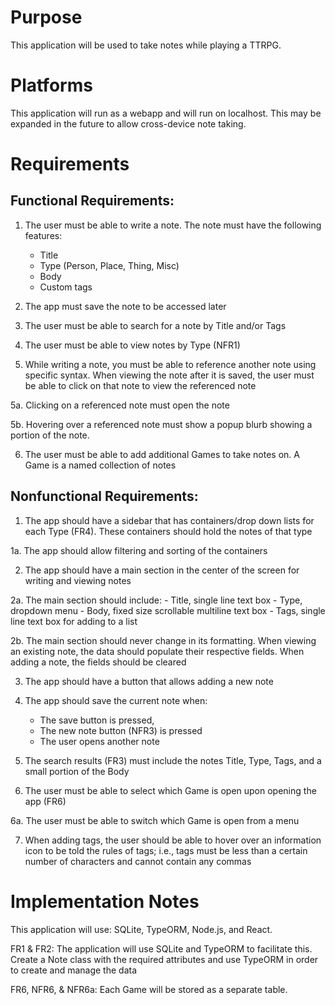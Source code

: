 # Purpose
This application will be used to take notes while playing a TTRPG.

# Platforms
This application will run as a webapp and will run on localhost. This may be expanded in the future to allow cross-device note taking.

# Requirements
## Functional Requirements:
1) The user must be able to write a note. The note must have the following features:
    - Title
    - Type (Person, Place, Thing, Misc)
    - Body
    - Custom tags

2) The app must save the note to be accessed later

3) The user must be able to search for a note by Title and/or Tags

4) The user must be able to view notes by Type (NFR1)

5) While writing a note, you must be able to reference another note using specific syntax. When viewing the note after it is saved, the user must be able to click on that note to view the referenced note

5a. Clicking on a referenced note must open the note

5b. Hovering over a referenced note must show a popup blurb showing a portion of the note.

6) The user must be able to add additional Games to take notes on. A Game is a named collection of notes

## Nonfunctional Requirements:

1) The app should have a sidebar that has containers/drop down lists for each Type (FR4). These containers should hold the notes of that type

1a. The app should allow filtering and sorting of the containers

2) The app should have a main section in the center of the screen for writing and viewing notes

2a. The main section should include:
    - Title, single line text box
    - Type, dropdown menu
    - Body, fixed size scrollable multiline text box
    - Tags, single line text box for adding to a list

2b. The main section should never change in its formatting. When viewing an existing note, the data should populate their respective fields. When adding a note, the fields should be cleared

3) The app should have a button that allows adding a new note

4) The app should save the current note when:
    - The save button is pressed,
    - The new note button (NFR3) is pressed
    - The user opens another note

5) The search results (FR3) must include the notes Title, Type, Tags, and a small portion of the Body

6) The user must be able to select which Game is open upon opening the app (FR6)

6a. The user must be able to switch which Game is open from a menu

7) When adding tags, the user should be able to hover over an information icon to be told the rules of tags; i.e., tags must be less than a certain number of characters and cannot contain any commas

# Implementation Notes
This application will use: SQLite, TypeORM, Node.js, and React.

FR1 & FR2:
    The application will use SQLite and TypeORM to facilitate this. Create a Note class with the required attributes and use TypeORM in order to create and manage the data 

FR6, NFR6, & NFR6a:
    Each Game will be stored as a separate table.